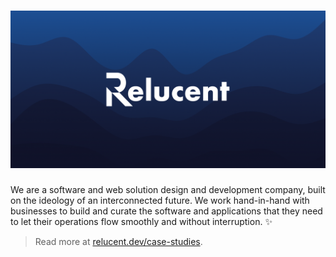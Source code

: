 # [![Relucent Logo on a colourful background](cover.png)](https://relucent.dev)

We are a software and web solution design and development company, built on the
ideology of an interconnected future. We work hand-in-hand with businesses to
build and curate the software and applications that they need to let their
operations flow smoothly and without interruption. ✨

> Read more at [relucent.dev/case-studies](https://relucent.dev/case-studies).
